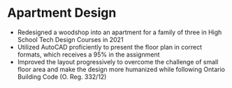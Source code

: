 # Apartment Design 

* Redesigned a woodshop into an apartment for a family of three in High School Tech Design Courses in 2021
* Utilized AutoCAD proficiently to present the floor plan in correct formats, which receives a 95% in the assignment 
* Improved the layout progressively to overcome the challenge of small floor area and make the design more humanized while following Ontario Building Code (O. Reg. 332/12) 
